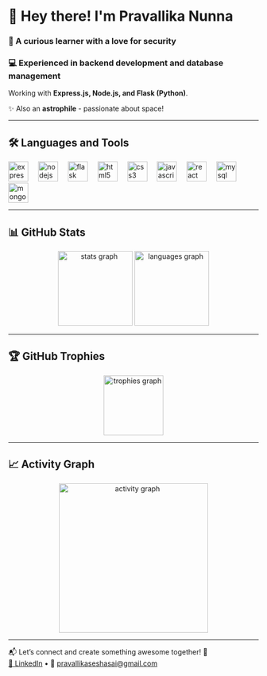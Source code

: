 # 👋 Hey there! I'm Pravallika Nunna  

### 🔐 A curious learner with a love for security  
### 💻 Experienced in backend development and database management  
Working with **Express.js, Node.js, and Flask (Python)**.  

✨ Also an **astrophile** - passionate about space!  

---

## 🛠 Languages and Tools  

<div align="left">
  <img src="https://cdn.jsdelivr.net/gh/devicons/devicon/icons/express/express-original-wordmark.svg" height="40" alt="express logo" />
  <img width="12" />
  <img src="https://cdn.jsdelivr.net/gh/devicons/devicon/icons/nodejs/nodejs-original-wordmark.svg" height="40" alt="nodejs logo" />
  <img width="12" />
  <img src="https://cdn.jsdelivr.net/gh/devicons/devicon/icons/flask/flask-original-wordmark.svg" height="40" alt="flask logo" />
  <img width="12" />
  <img src="https://cdn.jsdelivr.net/gh/devicons/devicon/icons/html5/html5-original.svg" height="40" alt="html5 logo" />
  <img width="12" />
  <img src="https://cdn.jsdelivr.net/gh/devicons/devicon/icons/css3/css3-original.svg" height="40" alt="css3 logo" />
  <img width="12" />
  <img src="https://cdn.jsdelivr.net/gh/devicons/devicon/icons/javascript/javascript-original.svg" height="40" alt="javascript logo" />
  <img width="12" />
  <img src="https://cdn.jsdelivr.net/gh/devicons/devicon/icons/react/react-original-wordmark.svg" height="40" alt="react logo" />
  <img width="12" />
  <img src="https://cdn.jsdelivr.net/gh/devicons/devicon/icons/mysql/mysql-original-wordmark.svg" height="40" alt="mysql logo" />
  <img width="12" />
  <img src="https://cdn.jsdelivr.net/gh/devicons/devicon/icons/mongodb/mongodb-original-wordmark.svg" height="40" alt="mongodb logo" />
</div>

---

## 📊 GitHub Stats  

<div align="center">
  <img src="https://github-readme-stats.vercel.app/api?username=pravallika-nunna&show_icons=true&theme=dracula&hide_border=false&count_private=true" height="150" alt="stats graph" />
  <img src="https://github-readme-stats.vercel.app/api/top-langs?username=pravallika-nunna&layout=compact&theme=dracula&hide_border=false" height="150" alt="languages graph" />
</div>

---

## 🏆 GitHub Trophies  

<div align="center">
  <img src="https://github-profile-trophy.vercel.app/?username=pravallika-nunna&theme=dracula&row=1&margin-w=8&margin-h=8" height="120" alt="trophies graph" />
</div>

---

## 📈 Activity Graph  

<div align="center">
  <img src="https://github-readme-activity-graph.vercel.app/graph?username=pravallika-nunna&radius=16&theme=react&area=true" height="300" alt="activity graph" />
</div>

---

📬 Let’s connect and create something awesome together! 🚀  
[🔗 LinkedIn](https://www.linkedin.com/in/pravallika-nunna-15a539255/) • 📧 pravallikaseshasai@gmail.com  
